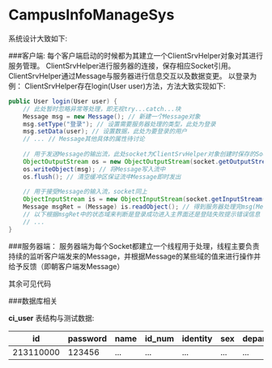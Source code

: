 CampusInfoManageSys
===================

系统设计大致如下:

###客户端:
每个客户端启动的时候都为其建立一个ClientSrvHelper对象对其进行服务管理。
ClientSrvHelper进行服务器的连接，保存相应Socket引用。
ClientSrvHelper通过Message与服务器进行信息交互以及数据变更。
以登录为例：
ClientSrvHelper存在login(User user)方法，方法大致实现如下:

```java
public User login(User user) {
	// 此处暂时忽略异常等处理，即无视try...catch...块
	Message msg = new Message(); // 新建一个Message对象
	msg.setType("登录"); // 设置需要服务器处理的类型，此处为登录
	msg.setData(user); // 设置数据，此处为要登录的用户
	// ... // Message其他具体的属性待讨论
	
	// 用于发送Message的输出流，此处socket为ClientSrvHelper对象创建时保存的Socket对象
	ObjectOutputStream os = new ObjectOutputStream(socket.getOutputStream()); 
	os.writeObject(msg); // 将Message写入流中
	os.flush(); // 清空缓冲区保证流中Message即时发出
	
	// 用于接受Message的输入流，socket同上
	ObjectInputStream is = new ObjectInputStream(socket.getInputStream());
	Message msgRet = (Message) is.readObject(); // 得到服务器处理完msg(Message)发回的反馈Message，即处理结果
	// 以下根据msgRet中的状态域来判断是登录成功进入主界面还是登陆失败提示错误信息
	// ...
}
```

###服务器端：
服务器端为每个Socket都建立一个线程用于处理，线程主要负责持续的监听客户端发来的Message，并根据Message的某些域的值来进行操作并给予反馈（即朝客户端发Message）


其余可见代码




###数据库相关


**ci_user** 表结构与测试数据:

|    id     |  password   |  name  | id_num | identity | sex | department | major | status |
| --------- | ------- | ------- | ----------| -------- | --- | ---------- | ----- | ------ |
| 213110000 |123456|...| ... |...| ... |...|...|...|
